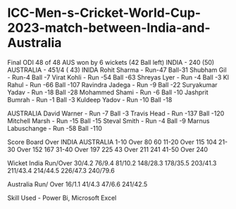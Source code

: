 # ICC-Men-s-Cricket-World-Cup-2023-match-between-India-and-Australia
Final ODI 48 of 48 AUS won by 6 wickets (42 Ball left)
INDIA - 240 (50) AUSTRALIA - 451/4 ( 43)
INIDA
Rohit Sharma - Run-47 Ball-31
Shubham Gil - Run-4 Ball -7
Virat Kohli - Run -54 Ball -63
Shreyas Lyer - Run -4 Ball -3
Kl Rahul - Run -66 Ball -107
Ravindra Jadega - Run -9 Ball -22
Suryakumar Yadav - Run -18 Ball -28
Mohammed Shami - Run -6 Ball -10
Jashprit Bumrah - Run -1 Ball -3
Kuldeep Yadov - Run -10 Ball -18

AUSTRALIA
David Warner - Run -7 Ball -3
Travis Head - Run -137 Ball -120
Mitchell Marsh - Run -15 Ball -15
Steval Smith - Run -4 Ball -9
Marnus Labuschange - Run -58 Ball -110

Score Board
Over INDIA AUSTRALIA
1-10 Over 80 60
11-20 Over 115 104
21- 30 Over 152 167
31-40 Over 197 225
43 Over 211 241
41-50 Over 240

Wicket
India
Run/Over
30/4.2
76/9.4
81/10.2
148/28.3
178/35.5
203/41.3
211/43.4
214/44.5
226/47.3
240/79.6

Australia
Run/ Over
16/1.1
41/4.3
47/6.6
241/42.5

Skill Used - Power Bi, Microsoft Excel
